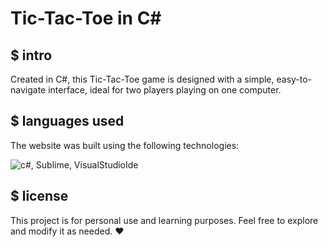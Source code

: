 # Tic-Tac-Toe in C#

## $ intro
Created in C#, this Tic-Tac-Toe game is designed with a simple, easy-to-navigate interface, ideal for two players playing on one computer.

## $ languages used
The website was built using the following technologies:

![c#, Sublime, VisualStudioIde](https://skillicons.dev/icons?i=cs,sublime,visualstudio)


## $ license
This project is for personal use and learning purposes. Feel free to explore and modify it as needed. ❤️
